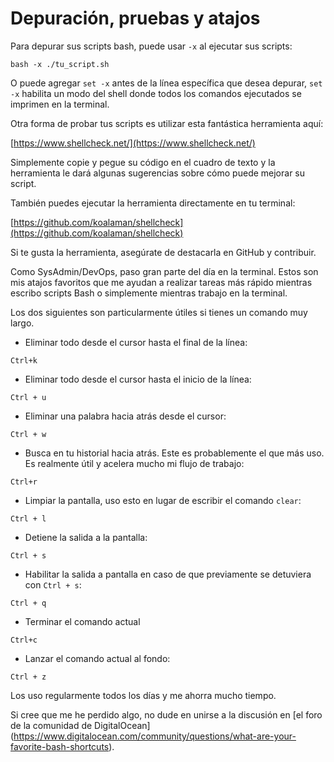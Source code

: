 # Depuración, pruebas y atajos

Para depurar sus scripts bash, puede usar `-x` al ejecutar sus scripts:

```golpecito
bash -x ./tu_script.sh
```

O puede agregar `set -x` antes de la línea específica que desea depurar, `set -x` habilita un modo del shell donde todos los comandos ejecutados se imprimen en la terminal.

Otra forma de probar tus scripts es utilizar esta fantástica herramienta aquí:

[https://www.shellcheck.net/](https://www.shellcheck.net/)

Simplemente copie y pegue su código en el cuadro de texto y la herramienta le dará algunas sugerencias sobre cómo puede mejorar su script.

También puedes ejecutar la herramienta directamente en tu terminal:

[https://github.com/koalaman/shellcheck](https://github.com/koalaman/shellcheck)

Si te gusta la herramienta, asegúrate de destacarla en GitHub y contribuir.

Como SysAdmin/DevOps, paso gran parte del día en la terminal. Estos son mis atajos favoritos que me ayudan a realizar tareas más rápido mientras escribo scripts Bash o simplemente mientras trabajo en la terminal.

Los dos siguientes son particularmente útiles si tienes un comando muy largo.

* Eliminar todo desde el cursor hasta el final de la línea:

```
Ctrl+k
```

* Eliminar todo desde el cursor hasta el inicio de la línea:

```
Ctrl + u
```

* Eliminar una palabra hacia atrás desde el cursor:

```
Ctrl + w
```

* Busca en tu historial hacia atrás. Este es probablemente el que más uso. Es realmente útil y acelera mucho mi flujo de trabajo:

```
Ctrl+r
```

* Limpiar la pantalla, uso esto en lugar de escribir el comando `clear`:

```
Ctrl + l
```

* Detiene la salida a la pantalla:

```
Ctrl + s
```

* Habilitar la salida a pantalla en caso de que previamente se detuviera con `Ctrl + s`:

```
Ctrl + q
```

* Terminar el comando actual

```
Ctrl+c
```

* Lanzar el comando actual al fondo:

```
Ctrl + z
```

Los uso regularmente todos los días y me ahorra mucho tiempo.

Si cree que me he perdido algo, no dude en unirse a la discusión en [el foro de la comunidad de DigitalOcean] (https://www.digitalocean.com/community/questions/what-are-your-favorite-bash-shortcuts).

